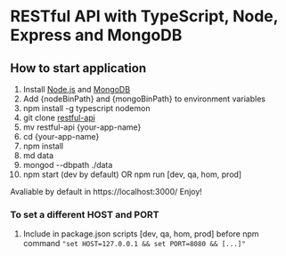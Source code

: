 # RESTful API with TypeScript, Node, Express and MongoDB


## How to start application
1. Install [Node.js](http://nodejs.org/) and [MongoDB](https://www.mongodb.com/)
2. Add {nodeBinPath} and {mongoBinPath} to environment variables
3. npm install -g typescript nodemon
4. git clone [restful-api](https://github.com/diegomors/restful-api.git)
5. mv restful-api {your-app-name}
6. cd {your-app-name} 
7. npm install
8. md data
9. mongod --dbpath ./data
10. npm start (dev by default) OR npm run [dev, qa, hom, prod]

Avaliable by default in https://localhost:3000/
Enjoy!

### To set a different HOST and PORT
1. Include in package.json scripts [dev, qa, hom, prod] before npm command
`
"set HOST=127.0.0.1 && set PORT=8080 && [...]"
`
